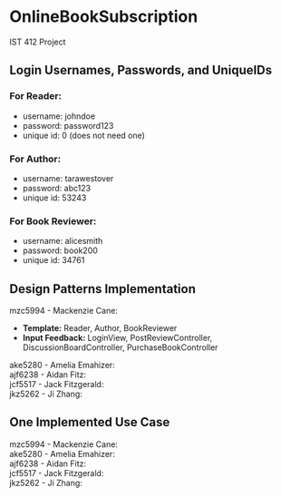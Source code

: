 # OnlineBookSubscription
IST 412 Project<br>

## Login Usernames, Passwords, and UniqueIDs
### For Reader: 
- username: johndoe
- password: password123
- unique id: 0 (does not need one)

### For Author:
- username: tarawestover
- password: abc123
- unique id: 53243

### For Book Reviewer: 
- username: alicesmith
- password: book200
- unique id: 34761

## Design Patterns Implementation
mzc5994 - Mackenzie Cane: <br> 

- **Template:** Reader, Author, BookReviewer
- **Input Feedback:** LoginView, PostReviewController, DiscussionBoardController, PurchaseBookController

ake5280 - Amelia Emahizer: <br> 
ajf6238 - Aidan Fitz: <br> 
jcf5517 - Jack Fitzgerald: <br> 
jkz5262 - Ji Zhang: <br> 

## One Implemented Use Case 
mzc5994 - Mackenzie Cane: <br> 
ake5280 - Amelia Emahizer: <br> 
ajf6238 - Aidan Fitz: <br> 
jcf5517 - Jack Fitzgerald: <br> 
jkz5262 - Ji Zhang: <br> 
